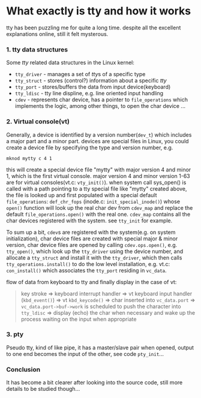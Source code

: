 # What exactly is tty and how it works
tty has been puzzling me for quite a long time. despite all the excellent explanations online, still it felt mysterous.

### 1. tty data structures
Some *tty* related data structures in the Linux kernel:
* `tty_driver` - manages a set of *tty*s of a specific type
* `tty_struct` - stores (control?) information about a specific *tty*
* `tty_port` - stores/buffers the data from input device(keyboard)
* `tty_ldisc` - tty line displine, e.g. line oriented input handling
* `cdev` - represents char device, has a pointer to `file_operations` which implements the logic, among other things, to open the char device
...

### 2. Virtual console(vt)
Generally, a device is identified by a version number(`dev_t`) which includes a major part and a minor part. devices are special files in Linux, you could create a device file by specifying the type and version number, e.g.

	mknod mytty c 4 1

this will create a special device file "mytty" with major version 4 and minor 1, which is the first virtual console. major version 4 and minor version 1-63 are for virtual consoles(vt.c: `vty_init()`).
when system call sys\_open() is called with a path pointing to a tty special file like "mytty" created above, the file is looked up and first populated with a special default `file_operations`: `def_chr_fops` (inode.c: `init_special_inode()`) whose `open()` function will look up the real char dev from `cdev_map` and replace the default `file_operations.open()` with the real one. `cdev_map` contains all the char devices registered with the system. see `tty_init` for example.

To sum up a bit, `cdev`s are registered with the system(e.g. on system initialization), char device files are created with special major & minor version, char device files are opened by calling `cdev.ops.open()`, e.g. `tty_open()`, which look up the `tty_driver` using the device number, and allocate a `tty_struct` and install it with the `tty_driver`, which then calls `tty_operations.install()` to do the low level installation, e.g. vt.c: `con_install()` which associates the `tty_port` residing in `vc_data`.

flow of data from keyboard to tty and finally display in the case of vt:
>key stroke => keyboard interrupt handler => vt keyboard input handler (`kbd_event()`) => vt `kbd_keycode()` => char inserted into `vc_data.port` => `vc_data.port->buf->work` is scheduled to push the character into `tty_ldisc` => display (echo) the char when necessary and wake up the process waiting on the input when appropriate

### 3. pty
Pseudo tty, kind of like pipe, it has a master/slave pair when opened, output to one end becomes the input of the other, see code `pty_init`...

### Conclusion
It has become a bit clearer after looking into the source code, still more details to be studied though...
